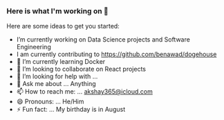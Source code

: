 ### Here is what I'm working on 👋

Here are some ideas to get you started:

-  I’m currently working on Data Science projects and Software Engineering
-  I am currently contributing to https://github.com/benawad/dogehouse
- 🌱 I’m currently learning Docker
- 🧩 I’m looking to collaborate on React projects
- 🤔 I’m looking for help with ...
- 💬 Ask me about ... Anything
- 📫 How to reach me: ... akshay365@icloud.com
- 😄 Pronouns: ... He/Him
- ⚡ Fun fact: ... My birthday is in August
